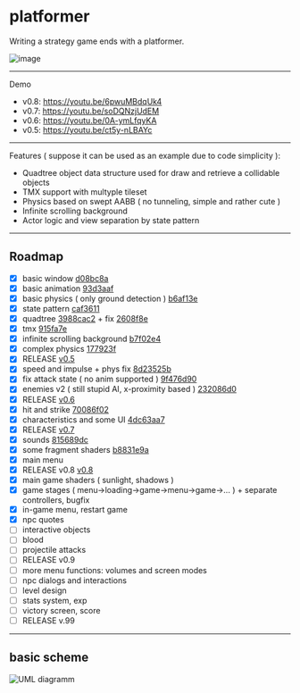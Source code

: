 # platformer
Writing a strategy game ends with a platformer.

![image](https://raw.github.com/shinomontaz/platformer/master/docs/screenshot.png?raw=true)

---
Demo
- v0.8: https://youtu.be/6pwuMBdqUk4
- v0.7: https://youtu.be/soDQNzjUdEM
- v0.6: https://youtu.be/0A-ymLfqyKA
- v0.5: https://youtu.be/ct5y-nLBAYc

---

Features ( suppose it can be used as an example due to code simplicity ):
- Quadtree object data structure used for draw and retrieve a collidable objects
- TMX support with multyple tileset
- Physics based on swept AABB ( no tunneling, simple and rather cute )
- Infinite scrolling background
- Actor logic and view separation by state pattern

---
## Roadmap

- [x] basic window [d08bc8a](https://github.com/shinomontaz/platformer/commit/d08bc8a90989e59778464a673b8307bdc85823e1)
- [x] basic animation [93d3aaf](https://github.com/shinomontaz/platformer/commit/93d3aafb731cb7099739c0935e4508dc384d8a29)
- [x] basic physics ( only ground detection ) [b6af13e](https://github.com/shinomontaz/platformer/commit/b6af13edb2bd57ed6282213f25f8fea41daf5768)
- [x] state pattern [caf3611](https://github.com/shinomontaz/platformer/commit/caf3611876c02b252a30f2b6ce3ef5ff69f2e222)
- [x] quadtree [3988cac2](https://github.com/shinomontaz/platformer/commit/3988cac2f6cd5dcc358ba8fd7d92ca76ebd61d0b) + fix [2608f8e](https://github.com/shinomontaz/platformer/commit/2608f8e3e9248eef0d19ee2822c3745d01171a29)
- [x] tmx [915fa7e](https://github.com/shinomontaz/platformer/commit/915fa7e05eb937ae8ff9a45663be39b7fd078b9e)
- [x] infinite scrolling background [b7f02e4](https://github.com/shinomontaz/platformer/commit/b7f02e4e39a7ee3b52e6bfac670fafec2db88d08)
- [x] complex physics [177923f](https://github.com/shinomontaz/platformer/commit/177923f1fd371e6e4e0cb3e8160be445a302b295)
- [x] RELEASE [v0.5](https://github.com/shinomontaz/platformer/releases/tag/v0.5.0)
- [x] speed and impulse + phys fix [8d23525b](https://github.com/shinomontaz/platformer/commit/8d23525bc50f5c9711592c528ab755570c03714d)
- [x] fix attack state ( no anim supported ) [9f476d90](https://github.com/shinomontaz/platformer/commit/9f476d9012ce9a3f1dcd1c4046164608adc781e6)
- [x] enemies v2 ( still stupid AI, x-proximity based ) [232086d0](https://github.com/shinomontaz/platformer/commit/232086d07d1cc6ded87198fddb02b2b8f6ba696c)
- [x] RELEASE [v0.6](https://github.com/shinomontaz/platformer/releases/tag/v0.6.0)
- [x] hit and strike [70086f02](https://github.com/shinomontaz/platformer/commit/70086f022dd1fc2fb2c757e50270f5ed76f2ba53)
- [x] characteristics and some UI [4dc63aa7](https://github.com/shinomontaz/platformer/commit/4dc63aa7cc04d1c8ea991494f725b2e97ef909ad)
- [x] RELEASE [v0.7](https://github.com/shinomontaz/platformer/releases/tag/v0.7.0)
- [x] sounds [815689dc](https://github.com/shinomontaz/platformer/commit/815689dc1c786dbfc4da9b0320a7bdccb821eb81)
- [x] some fragment shaders [b8831e9a](https://github.com/shinomontaz/platformer/commit/b8831e9ad6b09ffc68a90c8199247f61a279bcf8)
- [x] main menu
- [x] RELEASE v0.8 [v0.8](https://github.com/shinomontaz/platformer/releases/tag/v0.8)
- [x] main game shaders ( sunlight, shadows )
- [x] game stages ( menu->loading->game->menu->game->... ) + separate controllers, bugfix
- [x] in-game menu, restart game
- [x] npc quotes
- [ ] interactive objects
- [ ] blood
- [ ] projectile attacks
- [ ] RELEASE v0.9
- [ ] more menu functions: volumes and screen modes
- [ ] npc dialogs and interactions
- [ ] level design
- [ ] stats system, exp
- [ ] victory screen, score
- [ ] RELEASE v.99

---
## basic scheme
![UML diagramm](https://raw.github.com/shinomontaz/platformer/master/docs/diagramm-todo.png?raw=true)
